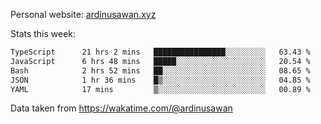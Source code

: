 Personal website: [ardinusawan.xyz](https://ardinusawan.xyz)

Stats this week:
<!--START_SECTION:waka-->

```txt
TypeScript      21 hrs 2 mins   ████████████████░░░░░░░░░   63.43 %
JavaScript      6 hrs 48 mins   █████░░░░░░░░░░░░░░░░░░░░   20.54 %
Bash            2 hrs 52 mins   ██░░░░░░░░░░░░░░░░░░░░░░░   08.65 %
JSON            1 hr 36 mins    █▒░░░░░░░░░░░░░░░░░░░░░░░   04.85 %
YAML            17 mins         ▒░░░░░░░░░░░░░░░░░░░░░░░░   00.89 %
```

<!--END_SECTION:waka-->
Data taken from https://wakatime.com/@ardinusawan
